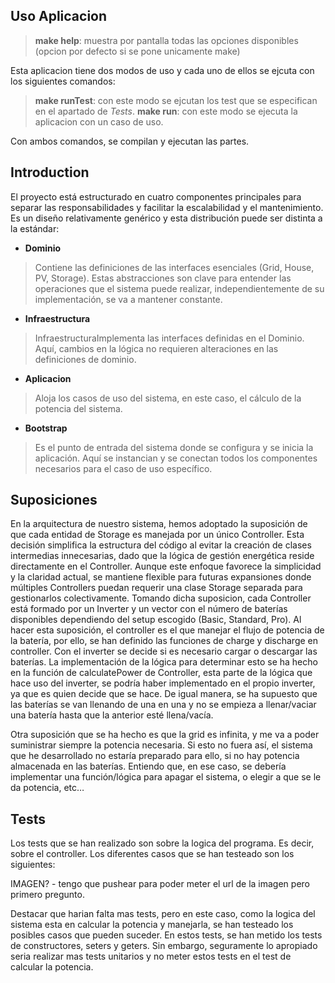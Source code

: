 ## Uso Aplicacion
> **make help**: muestra por pantalla todas las opciones disponibles (opcion por defecto si se pone unicamente make)

Esta aplicacion tiene dos modos de uso y cada uno de ellos se ejcuta con los siguientes comandos:
> **make runTest**: con este modo se ejcutan los test que se especifican en el apartado de *Tests*. 
> **make run**: con este modo se ejecuta la aplicacion con un caso de uso. 

Con ambos comandos, se compilan y ejecutan las partes.

## Introduction
El proyecto está estructurado en cuatro componentes principales para separar las responsabilidades y facilitar la escalabilidad y el mantenimiento. Es un diseño relativamente genérico y esta distribución puede ser distinta a la estándar:
- **Dominio**
> Contiene las definiciones de las interfaces esenciales (Grid, House, PV, Storage). Estas abstracciones son clave para entender las operaciones que el sistema puede realizar, independientemente de su implementación, se va a mantener constante.
- **Infraestructura**
> InfraestructuraImplementa las interfaces definidas en el Dominio. Aquí, cambios en la lógica no requieren alteraciones en las definiciones de dominio.
- **Aplicacion**
> Aloja los casos de uso del sistema, en este caso, el cálculo de la potencia del sistema. 
- **Bootstrap**
> Es el punto de entrada del sistema donde se configura y se inicia la aplicación. Aquí se instancian y se conectan todos los componentes necesarios para el caso de uso específico.

## Suposiciones
En la arquitectura de nuestro sistema, hemos adoptado la suposición de que cada entidad de Storage es manejada por un único Controller. Esta decisión simplifica la estructura del código al evitar la creación de clases intermedias innecesarias, dado que la lógica de gestión energética reside directamente en el Controller. Aunque este enfoque favorece la simplicidad y la claridad actual, se mantiene flexible para futuras expansiones donde múltiples Controllers puedan requerir una clase Storage separada para gestionarlos colectivamente. 
Tomando dicha suposicion, cada Controller está formado por un Inverter y un vector con el número de baterías disponibles dependiendo del setup escogido (Basic, Standard, Pro).
Al hacer esta suposición, el controller es el que manejar el flujo de potencia de la batería, por ello, se han definido las funciones de charge y discharge en controller. Con el inverter se decide si es necesario cargar o descargar las baterías. La implementación de la lógica para determinar esto se ha hecho en la función de calculatePower de Controller, esta parte de la lógica que hace uso del inverter, se podría haber implementado en el propio inverter, ya que es quien decide que se hace.
De igual manera, se ha supuesto que las baterías se van llenando de una en una y no se empieza a llenar/vaciar una batería hasta que la anterior esté llena/vacía.

Otra suposición que se ha hecho es que la grid es infinita, y me va a poder suministrar siempre la potencia necesaria. Si esto no fuera así, el sistema que he desarrollado no estaría preparado para ello, si no hay potencia almacenada en las baterías. Entiendo que, en ese caso, se debería implementar una función/lógica para apagar el sistema, o elegir a que se le da potencia, etc…

## Tests
Los tests que se han realizado son sobre la logica del programa. Es decir, sobre el controller. Los diferentes casos que se han testeado son los siguientes:

IMAGEN? - tengo que pushear para poder meter el url de la imagen pero primero pregunto.

Destacar que harian falta mas tests, pero en este caso, como la logica del sistema esta en calcular la potencia y manejarla, se han testeado los posibles casos que pueden suceder. En estos tests, se han metido los tests de constructores, seters y geters. Sin embargo, seguramente lo apropiado seria realizar mas tests unitarios y no meter estos tests en el test de calcular la potencia.

